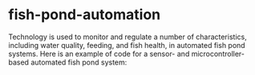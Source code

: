 # fish-pond-automation
Technology is used to monitor and regulate a number of characteristics, including water quality, feeding, and fish health, in automated fish pond systems. Here is an example of code for a sensor- and microcontroller-based automated fish pond system:
